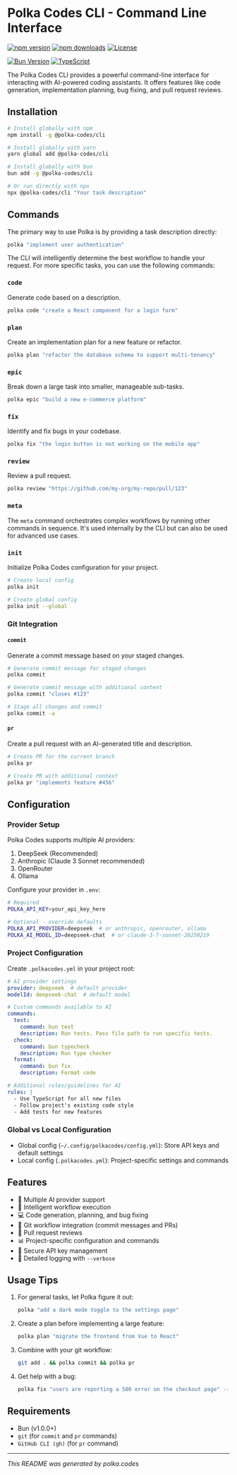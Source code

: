 # Polka Codes CLI - Command Line Interface

[![npm version](https://img.shields.io/npm/v/@polka-codes/cli.svg)](https://www.npmjs.com/package/@polka-codes/cli)
[![npm downloads](https://img.shields.io/npm/dm/@polka-codes/cli.svg)](https://www.npmjs.com/package/@polka-codes/cli)
[![License](https://img.shields.io/npm/l/@polka-codes/cli.svg)](https://github.com/polkacodes/polkacodes/blob/main/LICENSE)

[![Bun Version](https://img.shields.io/badge/Bun-v1.0.0+-brightgreen)](https://bun.sh)
[![TypeScript](https://img.shields.io/badge/TypeScript-5.0+-blue)](https://www.typescriptlang.org)

The Polka Codes CLI provides a powerful command-line interface for interacting with AI-powered coding assistants. It offers features like code generation, implementation planning, bug fixing, and pull request reviews.

## Installation

```bash
# Install globally with npm
npm install -g @polka-codes/cli

# Install globally with yarn
yarn global add @polka-codes/cli

# Install globally with bun
bun add -g @polka-codes/cli

# Or run directly with npx
npx @polka-codes/cli "Your task description"
```

## Commands

The primary way to use Polka is by providing a task description directly:

```bash
polka "implement user authentication"
```

The CLI will intelligently determine the best workflow to handle your request. For more specific tasks, you can use the following commands:

### `code`

Generate code based on a description.

```bash
polka code "create a React component for a login form"
```

### `plan`

Create an implementation plan for a new feature or refactor.

```bash
polka plan "refactor the database schema to support multi-tenancy"
```

### `epic`

Break down a large task into smaller, manageable sub-tasks.

```bash
polka epic "build a new e-commerce platform"
```

### `fix`

Identify and fix bugs in your codebase.

```bash
polka fix "the login button is not working on the mobile app"
```

### `review`

Review a pull request.

```bash
polka review "https://github.com/my-org/my-repo/pull/123"
```

### `meta`

The `meta` command orchestrates complex workflows by running other commands in sequence. It's used internally by the CLI but can also be used for advanced use cases.

### `init`

Initialize Polka Codes configuration for your project.

```bash
# Create local config
polka init

# Create global config
polka init --global
```

### Git Integration

#### `commit`

Generate a commit message based on your staged changes.

```bash
# Generate commit message for staged changes
polka commit

# Generate commit message with additional context
polka commit "closes #123"

# Stage all changes and commit
polka commit -a
```

#### `pr`

Create a pull request with an AI-generated title and description.

```bash
# Create PR for the current branch
polka pr

# Create PR with additional context
polka pr "implements feature #456"
```

## Configuration

### Provider Setup

Polka Codes supports multiple AI providers:

1. DeepSeek (Recommended)
2. Anthropic (Claude 3 Sonnet recommended)
3. OpenRouter
4. Ollama

Configure your provider in `.env`:

```bash
# Required
POLKA_API_KEY=your_api_key_here

# Optional - override defaults
POLKA_API_PROVIDER=deepseek  # or anthropic, openrouter, ollama
POLKA_AI_MODEL_ID=deepseek-chat  # or claude-3-7-sonnet-20250219
```

### Project Configuration

Create `.polkacodes.yml` in your project root:

```yaml
# AI provider settings
provider: deepseek  # default provider
modelId: deepseek-chat  # default model

# Custom commands available to AI
commands:
  test:
    command: bun test
    description: Run tests. Pass file path to run specific tests.
  check:
    command: bun typecheck
    description: Run type checker
  format:
    command: bun fix
    description: Format code

# Additional rules/guidelines for AI
rules: |
  - Use TypeScript for all new files
  - Follow project's existing code style
  - Add tests for new features
```

### Global vs Local Configuration

- Global config (`~/.config/polkacodes/config.yml`): Store API keys and default settings
- Local config (`.polkacodes.yml`): Project-specific settings and commands

## Features

- 🤖 Multiple AI provider support
- 🧠 Intelligent workflow execution
- 💻 Code generation, planning, and bug fixing
- 🔄 Git workflow integration (commit messages and PRs)
- 🔎 Pull request reviews
- 📊 Project-specific configuration and commands
- 🔑 Secure API key management
- 📝 Detailed logging with `--verbose`

## Usage Tips

1.  For general tasks, let Polka figure it out:
    ```bash
    polka "add a dark mode toggle to the settings page"
    ```

2.  Create a plan before implementing a large feature:
    ```bash
    polka plan "migrate the frontend from Vue to React"
    ```

3.  Combine with your git workflow:
    ```bash
    git add . && polka commit && polka pr
    ```

4.  Get help with a bug:
    ```bash
    polka fix "users are reporting a 500 error on the checkout page" --verbose
    ```

## Requirements

- Bun (v1.0.0+)
- `git` (for `commit` and `pr` commands)
- `GitHub CLI (gh)` (for `pr` command)

---

*This README was generated by polka.codes*
